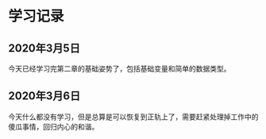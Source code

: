 # 学习记录

2020年3月5日
-------------
今天已经学习完第二章的基础姿势了，包括基础变量和简单的数据类型。

2020年3月6日
--------------
今天什么都没有学习，但是总算是可以恢复到正轨上了，需要赶紧处理掉工作中的傻瓜事情，回归内心的和谐。
